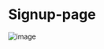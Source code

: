 # Signup-page
![image](https://user-images.githubusercontent.com/63644018/187814352-ac0d06d6-a7a6-48bc-b57a-c9e3001b8f73.png)

